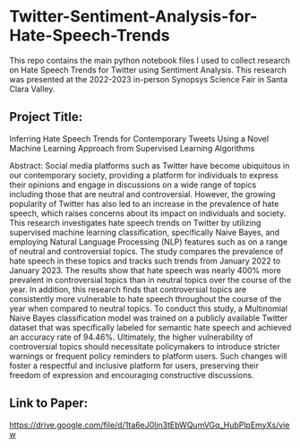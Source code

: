 # Twitter-Sentiment-Analysis-for-Hate-Speech-Trends

This repo contains the main python notebook files I used to collect research on Hate Speech Trends for Twitter using Sentiment Analysis.
This research was presented at the 2022-2023 in-person Synopsys Science Fair in Santa Clara Valley.

## Project Title:
Inferring Hate Speech Trends for Contemporary Tweets Using a Novel Machine Learning Approach from Supervised Learning Algorithms

Abstract: Social media platforms such as Twitter have become ubiquitous in our contemporary society, providing a platform for individuals to express their opinions and engage in discussions on a wide range of topics including those that are neutral and controversial. However, the growing popularity of Twitter has also led to an increase in the prevalence of hate speech, which raises concerns about its impact on individuals and society. This research investigates hate speech trends on Twitter by utilizing supervised machine learning classification, specifically Naive Bayes, and employing Natural Language Processing (NLP) features such as on a range of neutral and controversial topics. The study compares the prevalence of hate speech in these topics and tracks such trends from January 2022 to January 2023. The results show that hate speech was nearly 400% more prevalent in controversial topics than in neutral topics over the course of the year. In addition, this research finds that controversial topics are consistently more vulnerable to hate speech throughout the course of the year when compared to neutral topics. To conduct this study, a Multinomial Naive Bayes classification model was trained on a publicly available Twitter dataset that was specifically labeled for semantic hate speech and achieved an accuracy rate of 94.46%. Ultimately, the higher vulnerability of controversial topics should necessitate policymakers to introduce stricter warnings or frequent policy reminders to platform users. Such changes will foster a respectful and inclusive platform for users, preserving their freedom of expression and encouraging constructive discussions.

## Link to Paper:
https://drive.google.com/file/d/1ta6eJ0ljn3tEbWQumVGq_HubPlpEmyXs/view
